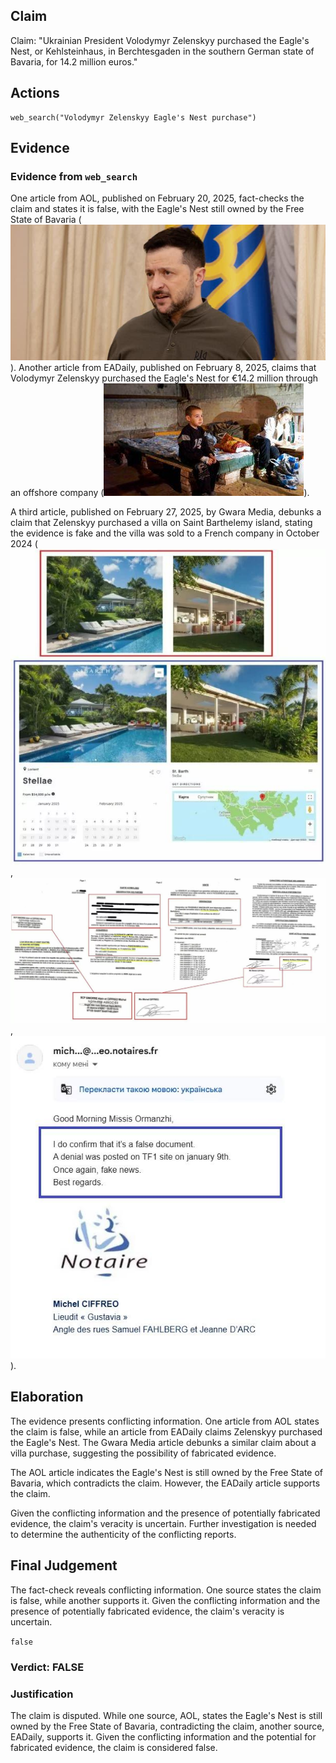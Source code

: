 ## Claim
Claim: "Ukrainian President Volodymyr Zelenskyy purchased the Eagle's Nest, or Kehlsteinhaus, in Berchtesgaden in the southern German state of Bavaria, for 14.2 million euros."

## Actions
```
web_search("Volodymyr Zelenskyy Eagle's Nest purchase")
```

## Evidence
### Evidence from `web_search`
One article from AOL, published on February 20, 2025, fact-checks the claim and states it is false, with the Eagle's Nest still owned by the Free State of Bavaria (![image 1524](media/2025-08-07_18-47-1754592456-339264.jpg)). Another article from EADaily, published on February 8, 2025, claims that Volodymyr Zelenskyy purchased the Eagle's Nest for €14.2 million through an offshore company (![image 1548](media/2025-08-07_18-48-1754592484-932343.jpg)).

A third article, published on February 27, 2025, by Gwara Media, debunks a claim that Zelenskyy purchased a villa on Saint Barthelemy island, stating the evidence is fake and the villa was sold to a French company in October 2024 (![image 1552](media/2025-08-07_18-48-1754592492-084293.jpg), ![image 1553](media/2025-08-07_18-48-1754592495-928314.jpg), ![image 1554](media/2025-08-07_18-48-1754592496-123937.jpg)).


## Elaboration
The evidence presents conflicting information. One article from AOL states the claim is false, while an article from EADaily claims Zelenskyy purchased the Eagle's Nest. The Gwara Media article debunks a similar claim about a villa purchase, suggesting the possibility of fabricated evidence.

The AOL article indicates the Eagle's Nest is still owned by the Free State of Bavaria, which contradicts the claim. However, the EADaily article supports the claim.

Given the conflicting information and the presence of potentially fabricated evidence, the claim's veracity is uncertain. Further investigation is needed to determine the authenticity of the conflicting reports.


## Final Judgement
The fact-check reveals conflicting information. One source states the claim is false, while another supports it. Given the conflicting information and the presence of potentially fabricated evidence, the claim's veracity is uncertain.

`false`

### Verdict: FALSE

### Justification
The claim is disputed. While one source, AOL, states the Eagle's Nest is still owned by the Free State of Bavaria, contradicting the claim, another source, EADaily, supports it. Given the conflicting information and the potential for fabricated evidence, the claim is considered false.
